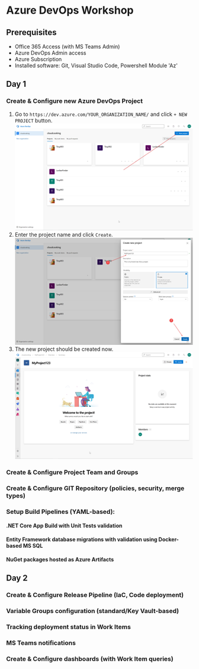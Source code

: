 # Azure DevOps Workshop

## Prerequisites
* Office 365 Access (with MS Teams Admin)
* Azure DevOps Admin access
* Azure Subscription
* Installed software: Git, Visual Studio Code, Powershell Module 'Az'

## Day 1

### Create & Configure new Azure DevOps Project

1. Go to `https://dev.azure.com/YOUR_ORGANIZATION_NAME/` and click `+ NEW PROJECT` button.
![Create new project in Azure DevOps](/images/6ymNTmtEKt.png)
1. Enter the project name and click `Create`.
![Create new project in Azure DevOps](/images/dtBc4o7F0j.png)
1. The new project should be created now.
![Create new project in Azure DevOps](/images/chrome_cAriUhCSHD.png)

### Create & Configure Project Team and Groups

### Create & Configure GIT Repository (policies, security, merge types)

### Setup Build Pipelines (YAML-based):

#### .NET Core App Build with Unit Tests validation

#### Entity Framework database migrations with validation using Docker-based MS SQL

#### NuGet packages hosted as Azure Artifacts

## Day 2

### Create & Configure Release Pipeline (IaC, Code deployment)

### Variable Groups configuration (standard/Key Vault-based)

### Tracking deployment status in Work Items

### MS Teams notifications

### Create & Configure dashboards (with Work Item queries)
